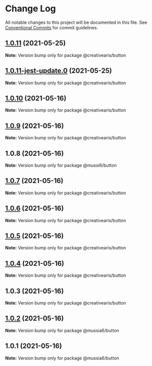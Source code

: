 # Change Log

All notable changes to this project will be documented in this file.
See [Conventional Commits](https://conventionalcommits.org) for commit guidelines.

## [1.0.11](https://github.com/yurikrupnik/mussia6/compare/@creativearis/button@1.0.11-jest-update.0...@creativearis/button@1.0.11) (2021-05-25)

**Note:** Version bump only for package @creativearis/button





## [1.0.11-jest-update.0](https://github.com/yurikrupnik/mussia6/compare/@creativearis/button@1.0.10...@creativearis/button@1.0.11-jest-update.0) (2021-05-25)

**Note:** Version bump only for package @creativearis/button





## [1.0.10](https://github.com/yurikrupnik/mussia6/compare/@creativearis/button@1.0.9...@creativearis/button@1.0.10) (2021-05-16)

**Note:** Version bump only for package @creativearis/button





## [1.0.9](https://github.com/yurikrupnik/mussia6/compare/@creativearis/button@1.0.7...@creativearis/button@1.0.9) (2021-05-16)

**Note:** Version bump only for package @creativearis/button





## 1.0.8 (2021-05-16)

**Note:** Version bump only for package @mussi6/button





## [1.0.7](https://github.com/yurikrupnik/mussia6/compare/@creativearis/button@1.0.6...@creativearis/button@1.0.7) (2021-05-16)

**Note:** Version bump only for package @creativearis/button





## [1.0.6](https://github.com/yurikrupnik/mussia6/compare/@creativearis/button@1.0.5...@creativearis/button@1.0.6) (2021-05-16)

**Note:** Version bump only for package @creativearis/button





## [1.0.5](https://github.com/yurikrupnik/mussia6/compare/@creativearis/button@1.0.4...@creativearis/button@1.0.5) (2021-05-16)

**Note:** Version bump only for package @creativearis/button





## [1.0.4](https://github.com/yurikrupnik/mussia6/compare/@creativearis/button@1.0.3...@creativearis/button@1.0.4) (2021-05-16)

**Note:** Version bump only for package @creativearis/button





## 1.0.3 (2021-05-16)

**Note:** Version bump only for package @creativearis/button





## [1.0.2](https://github.com/yurikrupnik/mussia6/compare/@mussia6/button@1.0.1...@mussia6/button@1.0.2) (2021-05-16)

**Note:** Version bump only for package @mussia6/button





## 1.0.1 (2021-05-16)

**Note:** Version bump only for package @mussia6/button
